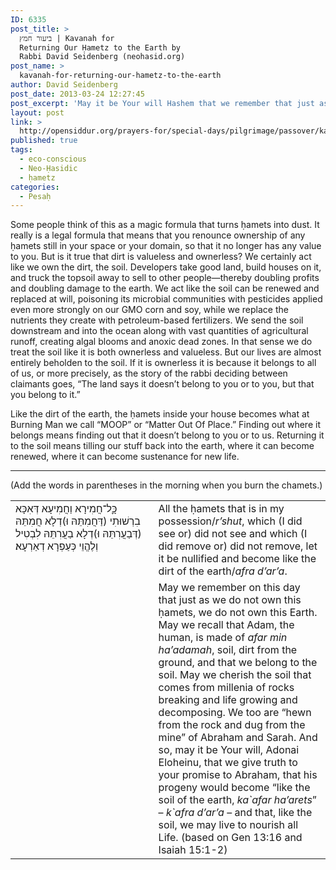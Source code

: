 ```yaml
---
ID: 6335
post_title: >
  ביעור חמץ | Kavanah for
  Returning Our Ḥametz to the Earth by
  Rabbi David Seidenberg (neohasid.org)
post_name: >
  kavanah-for-returning-our-hametz-to-the-earth
author: David Seidenberg
post_date: 2013-03-24 12:27:45
post_excerpt: 'May it be Your will Hashem that we remember that just as we do not own this ḥametz, we do not own this earth. May we once again recall that Adam, the human, is made of <em>afar</em>, soil, dirt, and that God’s promise Abraham that his progeny will become “like the dirt of the earth,” in Aramaic, <em>afra d’ar’a</em>, means that we must live to nourish all Life.'
layout: post
link: >
  http://opensiddur.org/prayers-for/special-days/pilgrimage/passover/kavanah-for-returning-our-hametz-to-the-earth/
published: true
tags:
  - eco-conscious
  - Neo-Ḥasidic
  - ḥametz
categories:
  - Pesaḥ
---
```

Some people think of this as a magic formula that turns ḥamets into dust. It really is a legal formula that means that you renounce ownership of any ḥamets still in your space or your domain, so that it no longer has any value to you. But is it true that dirt is valueless and ownerless? We certainly act like we own the dirt, the soil. Developers take good land, build houses on it, and truck the topsoil away to sell to other people—thereby doubling profits and doubling damage to the earth. We act like the soil can be renewed and replaced at will, poisoning its microbial communities with pesticides applied even more strongly on our GMO corn and soy, while we replace the nutrients they create with petroleum-based fertilizers. We send the soil downstream and into the ocean along with vast quantities of agricultural runoff, creating algal blooms and anoxic dead zones. In that sense we do treat the soil like it is both ownerless and valueless. But our lives are almost entirely beholden to the soil. If it is ownerless it is because it belongs to all of us, or more precisely, as the story of the rabbi deciding between claimants goes, “The land says it doesn’t belong to you or to you, but that you belong to it.”

Like the dirt of the earth, the ḥamets inside your house becomes what at Burning Man we call “MOOP” or “Matter Out Of Place.” Finding out where it belongs means finding out that it doesn’t belong to you or to us. Returning it to the soil means tilling our stuff back into the earth, where it can become renewed, where it can become sustenance for new life.

<hr />

<div class="english">(Add the words in parentheses in the morning when you burn the chamets.)</div>

<table style="margin-left: auto;margin-right: auto;">
<tbody>
<tr>
<td style="vertical-align:top;" width="44%">
<div class="liturgy"><span  lang="he">
כָׇּל־חֲמִירָא וַחֲמִיעָא דְּאִכָּא בִרְשׁוּתִי (דַּחֲמִתֵּהּ וּ)דְלָא חֲמִתֵּהּ (דְּבַעֲרִתֵּהּ וּ)דְלָא בַעֲרִתֵּהּ לִבְטִיל וְלֶהֱוֵי כְּעַפְרָא דְאַרְעָא׃
</span></div></td>
 
<td style="vertical-align:top;" width="53%"><div class="english">
All the ḥamets that is in my possession/<em>r’shut</em>, which (I did see or) did not see and which (I did remove or) did not remove, let it be nullified and become like the dirt of the earth/<em>afra d’ar’a</em>.
</div></td></tr>

<tr>
<td style="vertical-align:top;" width="44%">
<div class="liturgy"><span  lang="he">

</span></div></td>
 
<td style="vertical-align:top;" width="53%"><div class="english">
May we remember on this day that just as we do not own this ḥamets, we do not own this Earth. May we recall that Adam, the human, is made of <em>afar min ha’adamah</em>, soil, dirt from the ground, and that we belong to the soil. May we cherish the soil that comes from millenia of rocks breaking and life growing and decomposing. We too are “hewn from the rock and dug from the mine” of Abraham and Sarah. And so, may it be Your will, Adonai Eloheinu, that we give truth to your promise to Abraham, that his progeny would become “like the soil of the earth,<em> ka`afar ha’arets</em>” – <em>k`afra d’ar’a</em> – and that, like the soil, we may live to nourish all Life. (based on Gen 13:16 and Isaiah 15:1-2)
</div></td></tr>
</tbody></tbody></tbody></table>


